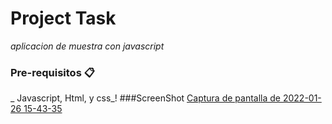 # Project Task

_aplicacion de muestra con javascript_


### Pre-requisitos 📋

_ Javascript, Html, y css_!
###ScreenShot
[Captura de pantalla de 2022-01-26 15-43-35](https://user-images.githubusercontent.com/49200646/151249171-7f67b65c-2e1f-45d2-a783-1d5f9644874e.png)




